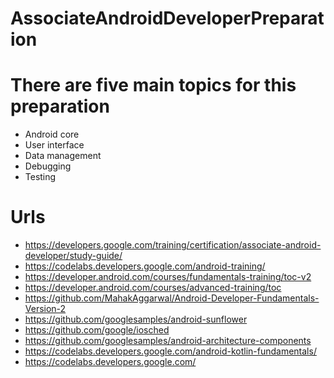 # AssociateAndroidDeveloperPreparation

# There are five main topics for this preparation

* Android core
* User interface
* Data management
* Debugging
* Testing

# Urls
* https://developers.google.com/training/certification/associate-android-developer/study-guide/
* https://codelabs.developers.google.com/android-training/
* https://developer.android.com/courses/fundamentals-training/toc-v2
* https://developer.android.com/courses/advanced-training/toc
* https://github.com/MahakAggarwal/Android-Developer-Fundamentals-Version-2
* https://github.com/googlesamples/android-sunflower
* https://github.com/google/iosched
* https://github.com/googlesamples/android-architecture-components
* https://codelabs.developers.google.com/android-kotlin-fundamentals/
* https://codelabs.developers.google.com/
